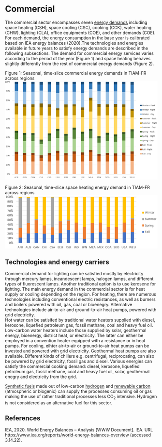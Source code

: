 # Commercial

The commercial sector encompasses seven [energy demands](../demands/index.md) including space heating (CSH), space cooling (CSC), cooking (CCK), water heating (CHW), lighting (CLA), office equipments (COE), and other demands (COE). For each demand, the energy consumption in the base year is calibrated based on IEA energy balances (2020).The technologies and energies available in future years to satisfy energy demands are described in the following subsections.
The demand for commercial energy services varies according to the period of the year (Figure 1) and space heating behaves slightly differently from the rest of commercial energy demands (Figure 2).

Figure 1: Seasonal, time-slice commercial energy demands in TIAM-FR across regions
![](commercial_comfr.png)

Figure 2: Seasonal, time-slice space heating energy demand in TIAM-FR across regions
![](space_heating_comfr.png)

## Technologies and energy carriers

Commercial demand for lighting can be satisfied mostly by electricity through mercury lamps, incandescent lamps, halogen lamps, and different types of fluorescent lamps. Another traditional option is to use kerosene for lighting.
The main energy demand in the commercial sector is for heat supply or cooling depending on the region. For heating, there are numerous technologies including conventional electric resistances, as well as burners and boilers powered with oil, gas, coal or bioenegry. Alternative technologies include air-to-air and ground-to-air heat pumps, powered with grid electricity.  
Hot water can be satisifed by traditional water heaters supplied with diesel, kerosone, liquefied petroleum gas, fossil methane, coal and heavy fuel oil. Low-carbon water heaters include those supplied by solar, geothermal energy, bioenergy, district heat, or electricity. The latter can either be employed in a convention heater equipped with a resistance or in heat pumps.
For cooling, eihter air-to-air or ground-to-air heat pumps can be invested and powered with grid electricity. Geothermal heat pumps are also available. Different kinds of chillers e.g. centrifugal, reciprocating, can also be powered by grid electricity, fossil gas and diesel.
Various energies can satisfy the commercial cooking demand: diesel, kerosone, liquefied petroleum gas, fossil methane, coal and heavy fuel oil, solar, geothermal enegry and electricity from the grid.

[Synthetic fuels](./supply/synthetic-fuels.md) made out of low-carbon [hydrogen](./supply/hydrogen.md) and [renewable carbon](../non-energy-sectors/CO2-accounting.md) (atmospheric or biogenic) can supply the processes consuming oil or gas making the use of rather traditional processes less CO<sub>2</sub> intensive. Hydrogen is not considered as an alternative fuel for this sector.

## References
IEA, 2020. World Energy Balances – Analysis [WWW Document]. IEA. URL https://www.iea.org/reports/world-energy-balances-overview (accessed 3.14.22).
